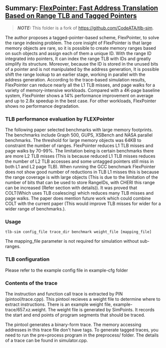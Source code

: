 ## Summary: [FlexPointer: Fast Address Translation Based on Range TLB and Tagged Pointers](https://dl.acm.org/doi/full/10.1145/3579854)
> **_NOTE:_**  This folder is a fork of https://github.com/CodeATA/tlb-sim.

The author proposes a tagged-pointer-based scheme, FlexPointer, to solve 
the range indexing problem. 
The core insight of FlexPointer is that large memory objects are rare, so 
it is possible to create memory 
ranges based on such objects and assign each of them a unique ID. With the 
range ID integrated 
into pointers, It can index the range TLB with IDs and greatly simplify 
its structure. 
Moreover, because the ID is stored in the unused bits of a pointer and is 
not manipulated 
by the address generation, It is possible shift the range lookup to an 
earlier stage, working in parallel 
with the address generation. According to the trace-based simulation 
results, FlexPointer can 
reduce nearly all the L1 TLB misses, and page walks for a variety of 
memory-intensive workloads. 
Compared with a 4K-page baseline system, FlexPointer shows a 14\% 
performance improvement on average and up to 2.8x speedup in the best 
case. 
For other workloads, FlexPointer shows no performance degradation.

### TLB performance evaluation by FLEXPointer
The following paper selected benchmarks with large memory footprints. The 
benchmarks include Graph 500, GUPS, XSBench and NASA parallel benchmarks.
The threshold for large memory objects was 64KB to constraint the number 
of 
ranges. FlexPointer reduces L1 TLB misses and page walks by 70-99\%. 
The limitation being is certain benchmarks there are more L2 TLB misses 
(This is because 
reduced L1 TLB misses reduces the number of L2 TLB accesses and some 
untagged pointers still 
miss in both L1 and L2 page TLB).
When running the GCC benchmark FlexPointer does not show good number of 
reductions in TLB L1 misses this 
is because the range coverage is with large objects (This is due to the 
limitation of the 
number of bits that can be used to store RangeIDs, with CHERI this range 
can be increased (Refer section
with details)). It was proved that COLT(Which uses TLB coalescing) which 
reduces many TLB misses and page walks.
The paper does mention future work which could combine COLT with the 
current paper (This would improve TLB misses for wider
for a wider range of benchmarks.).

### Usage
```
tlb-sim config_file trace_dir benchmark weight_file [mapping_file]
```
The mapping_file parameter is not required for simulation without sub-ranges.

### TLB configuration
Please refer to the example config file in example-cfg folder

### Contents of the trace
The instruction and function call trace is extracted by PIN (pintool/trace.cpp). This pintool recieves a weight file to determine where to extract instructions. There is an example weight file, example-trace/657.xz.weight. The weight file is generated by SimPoints. It records the start and end points of program segments that should be traced. 

The pintool generates a binary-form trace. The memory accessing addresses in this trace file don't have tags. To generate tagged traces, you need to run the pre=process program in the preprocess/ folder. The details of a trace can be found in simulator.cpp.
